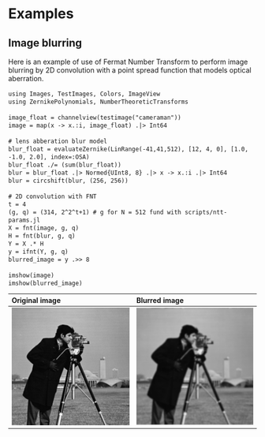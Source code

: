 # Examples

## Image blurring

Here is an example of use of Fermat Number Transform to perform image
blurring by 2D convolution with a point spread function that models optical
aberration.

``` {.sourceCode .julia}
using Images, TestImages, Colors, ImageView
using ZernikePolynomials, NumberTheoreticTransforms

image_float = channelview(testimage("cameraman"))
image = map(x -> x.:i, image_float) .|> Int64

# lens abberation blur model
blur_float = evaluateZernike(LinRange(-41,41,512), [12, 4, 0], [1.0, -1.0, 2.0], index=:OSA)
blur_float ./= (sum(blur_float))
blur = blur_float .|> Normed{UInt8, 8} .|> x -> x.:i .|> Int64
blur = circshift(blur, (256, 256))

# 2D convolution with FNT
t = 4
(g, q) = (314, 2^2^t+1) # g for N = 512 fund with scripts/ntt-params.jl
X = fnt(image, g, q)
H = fnt(blur, g, q)
Y = X .* H
y = ifnt(Y, g, q)
blurred_image = y .>> 8

imshow(image)
imshow(blurred_image)
```

| Original image                     | Blurred image                    |
| :--------------------------------- | :------------------------------- |
| ![](fnt/original.jpg)             | ![](fnt/blurred_fnt.jpg)            |

